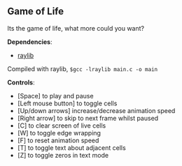 ## Game of Life
Its the game of life, what more could you want?

**Dependencies**:
- [raylib](https://www.raylib.com/)

Compiled with raylib, `$gcc -lraylib main.c -o main`

**Controls**:
- [Space] to play and pause
- [Left mouse button] to toggle cells
- [Up/down arrows] increase/decrease animation speed
- [Right arrow] to skip to next frame whilst paused
- [C] to clear screen of live cells
- [W] to toggle edge wrapping
- [F] to reset animation speed
- [T] to toggle text about adjacent cells
- [Z] to toggle zeros in text mode
